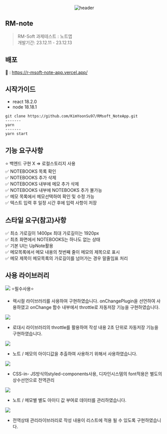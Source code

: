 <div align="center">
  
![header](https://capsule-render.vercel.app/api?type=waving&color=gradient&height=250&section=header&text=RM-Note&fontSize=60)

</div>

## RM-note

> RM-Soft 과제테스트 : 노트앱
> <br />
> 개발기간: 23.12.11 - 23.12.13

## 배포

🔗 : https://r-msoft-note-app.vercel.app/

## 시작가이드

- react 18.2.0
- node 18.18.1

```
git clone https://github.com/KimYoonSu97/RMsoft_NoteApp.git
-------
yarn
-------
yarn start
```

## 기능 요구사항

⭐️ 백엔드 구현 X => 로컬스토리지 사용
<br />
✅ NOTEBOOKS 목록 확인
<br />
✅ NOTEBOOKS 추가 삭제
<br />
✅ NOTEBOOKS 내부에 메모 추가 삭제
<br />
✅ NOTEBOOKS 내부에 NOTEBOOKS 추가 불가능
<br />
✅ 메모 목록에서 메모선택하여 확인 및 수정 가능
<br />
✅ 텍스트 입력 후 일정 시간 후에 입력 사항이 저장

## 스타일 요구(참고)사항

✅ 최소 가로길이 1400px 최대 가로길이는 1920px
<br />
✅ 최초 화면에서 NOTEBOOKS는 하나도 없는 상태
<br />
✅ 기본 UI는 UpNote활용
<br />
✅ 메모목록에서 메모 내용의 첫번째 줄이 메모의 제목으로 표시
<br />
✅ 메모 제목이 메모목록의 가로길이를 넘어가는 경우 말줄임표 처리
<br />

## 사용 라이브러리

<img src="https://img.shields.io/badge/lexical-61DAFB?style=for-the-badge&"/>
⭐️필수사용⭐️

- 렉시컬 라이브러리를 사용하여 구현하였습니다.
  onChangePlugin을 선언하여 사용하였고 onChange 함수 내부에서 throttle로 자동저장 기능을 구현하였습니다.
  <br />

<img src="https://img.shields.io/badge/lodash-3492FF?style=for-the-badge&logo=lodash&logoColor=white"/>

- 로대시 라이브러리의 throttle를 활용하여 작성 내용 2초 단위로 자동저장 기능을 구현하였습니다.
  <br />

<img src="https://img.shields.io/badge/reactrouter-DB7093?style=for-the-badge&logo=reactrouter&logoColor=white"/>

- 노트 / 메모의 아이디값을 추출하여 사용하기 위해서 사용하였습니다.
  <br />

<img src="https://img.shields.io/badge/styledcomponents-CA4245?style=for-the-badge&logo=styledcomponents&logoColor=white"/>

- CSS-in- JS방식의styled-components사용,
  디자인시스템의 font적용은 별도의 상수선언으로 전역관리
  <br />

<img src="https://img.shields.io/badge/shortid-61DAFB?style=for-the-badge&"/>

- 노트 / 메모별 별도 아이디 값 부여로 데이터를 관리하였습니다.
  <br />

<img src="https://img.shields.io/badge/jotai-61DAFB?style=for-the-badge&"/>

- 전역상태 관리라이브러리로 작성 내용이 리스트에 적용 될 수 있도록 구현하였습니다.
  <br />

<div align='left'>

</div>

